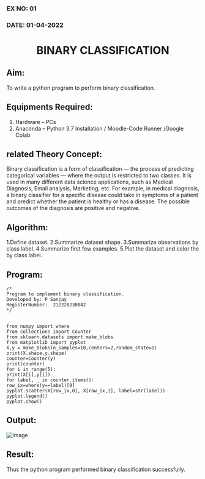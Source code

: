 ### EX NO: 01
### DATE: 01-04-2022
# <p align="center"> BINARY CLASSIFICATION</p>
## Aim:
To write a python program to perform binary classification.

## Equipments Required:
1. Hardware – PCs
2. Anaconda – Python 3.7 Installation / Moodle-Code Runner /Google Colab

## related Theory Concept:
Binary classification is a form of classification — the process of predicting categorical variables —
where the output is restricted to two classes. It is used in many different data science applications,
such as Medical Diagnosis, Email analysis, Marketing, etc. For example, in medical diagnosis, a binary
classifier for a specific disease could take in symptoms of a patient and predict whether the patient is
healthy or has a disease. The possible outcomes of the diagnosis are positive and negative.

## Algorithm:

1.Define dataset.
2.Summarize dataset shape.
3.Summarize observations by class label.
4.Summarize first few examples.
5.Plot the dataset and color the by class label.

## Program:
```
/*
Program to implement binary classification.
Developed by: P Sanjay
RegisterNumber:  212220230042
*/


from numpy import where
from collections import Counter
from sklearn.datasets import make_blobs
from matplotlib import pyplot
X,y = make_blobs(n_samples=10,centers=2,random_state=1)
print(X.shape,y.shape)
counter=Counter(y)
print(counter)
for i in range(5):
print(X[i],y[i])
for label, _ in counter.items():
row_ix=where(y==label)[0]
pyplot.scatter(X[row_ix,0], X[row_ix,1], label=str(label))
pyplot.legend()
pyplot.show()

```

## Output:
![image](https://user-images.githubusercontent.com/75235426/164039867-4aa19a18-6ee4-4c28-a078-22c9a3f0d5f3.png)


## Result:
Thus the python program performed binary classification successfully.
